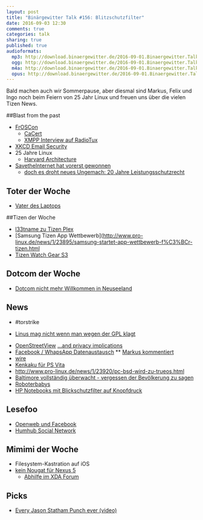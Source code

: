 ```yaml
---
layout: post
title: "Binärgewitter Talk #156: Blitzschutzfilter"
date: 2016-09-03 12:30
comments: true
categories: talk
sharing: true
published: true
audioformats:
  mp3: http://download.binaergewitter.de/2016-09-01.Binaergewitter.Talk.156.mp3
  ogg: http://download.binaergewitter.de/2016-09-01.Binaergewitter.Talk.156.ogg
  m4a: http://download.binaergewitter.de/2016-09-01.Binaergewitter.Talk.156.m4a
  opus: http://download.binaergewitter.de/2016-09-01.Binaergewitter.Talk.156.opus
---
```

Bald machen auch wir Sommerpause, aber diesmal sind Markus, Felix und Ingo noch beim Feiern von 25 Jahr Linux und freuen uns über die vielen Tizen News.

##Blast from the past
- [FrOSCon](https://www.froscon.de/ )
    * [CaCert](http://blog.cacert.org/2016/08/cacert-froscon-11/ )
    * [XMPP Interview auf RadioTux]( https://www.radiotux.de/index.php?/archives/8018-RadioTux-Sendung-August-2016.html )
- [XKCD Email Security]( https://xkcd.com/1181/ )
- 25 Jahre Linux
    * [Harvard Architecture]( https://en.wikipedia.org/wiki/Harvard_architecture )
- [SavetheInternet hat vorerst gewonnen](https://netzpolitik.org/2016/einsetzen-lohnt-sich-netzneutralitaet-in-der-eu-gesichert-ueberholspuren-werden-verboten/ )
    * [doch es droht neues Ungemach: 20 Jahre Leistungsschutzrecht](http://www.heise.de/newsticker/meldung/Neuer-Leak-EU-Kommission-plant-20-jaehriges-Leistungsschutzrecht-3310916.html)

## Toter der Woche
- [Vater des Laptops](https://hardware.slashdot.org/story/16/08/28/0456251/rip-john-ellenby-godfather-of-the-modern-laptop )

##Tizen der Woche
- [l33tname zu Tizen Plex](http://twitter.com/l33tname/status/769923455403843584 )
- [Samsung Tizen App Wettbewerb](http://www.pro-linux.de/news/1/23895/samsung-startet-app-wettbewerb-f%C3%BCr-tizen.html
- [Tizen Watch Gear S3](http://www.heise.de/newsticker/meldung/Neue-Samsung-Smartwatches-Gear-S3-frontier-und-Gear-S3-classic-mit-Tizen-3308118.html )

## Dotcom der Woche
- [Dotcom nicht mehr Willkommen in Neuseeland](http://www.heise.de/newsticker/meldung/Kim-Dotcom-droht-Ende-der-Gastfreundschaft-in-Neuseeland-3306285.html )

## News

* #torstrike
- [Linus mag nicht wenn man wegen der GPL klagt](http://www.pro-linux.de/news/1/23904/torvalds-und-kroah-hartman-gegen-gpl-prozesse.html )
* [OpenStreetView](https://www.openstreetmap.org/user/mvexel/diary/39274) [...and privacy implications](https://karp.id.au/a/2016/08/23/privacy-implications-for-openstreetview/)
* [Facebook / WhapsApp Datenaustausch](http://www.heise.de/newsticker/meldung/WhatsApp-und-Facebook-werden-verzahnt-ein-wenig-3305057.html) 
** [Markus kommentiert](https://www.mynethome.de/2016/08/26/facebook-verwertet-whatsapp-daten-zeit-umzusatteln/ )
* [wire](http://wire.com )
* [Kenkaku für PS Vita]( https://blog.xyz.is/2016/webkit-360.html )
* http://www.pro-linux.de/news/1/23920/pc-bsd-wird-zu-trueos.html
* [Baltimore vollständig überwacht - vergessen der Bevölkerung zu sagen]( https://www.bloomberg.com/features/2016-baltimore-secret-surveillance/ )
* [Roboterbabys]( http://www.heise.de/newsticker/meldung/Roboterbabys-Hersteller-kritisiert-Studie-zu-Teenager-Schwangerschaften-3310886.html )
* [HP Notebooks mit Blickschutzfilter auf Knopfdruck]( http://www.heise.de/newsticker/meldung/Neue-HP-Notebooks-Blickschutzfilter-per-Knopfdruck-3304834.html )

## Lesefoo
- [Openweb und Facebook](https://www.theguardian.com/commentisfree/2016/aug/28/tim-berners-lee-open-web-mark-zuckerberg-facebook )
- [Humhub Social Network](https://www.humhub.org/de )

## Mimimi der Woche
* Filesystem-Kastration auf iOS
* [kein Nougat für Nexus 5]( http://arstechnica.com/gadgets/2016/08/android-nougat-drops-support-for-nexus-5-and-2013-nexus-7/ )
    * [Abhilfe im XDA Forum]( http://www.giga.de/hardware/nexus-5/news/nexus-5-und-nexus-7-2013-android-7.0-nougat-ist-da-mit-einem-haken/ )

## Picks
- [Every Jason Statham Punch ever (video)]( https://www.youtube.com/watch?v=6anGt4u2Aq0 )

